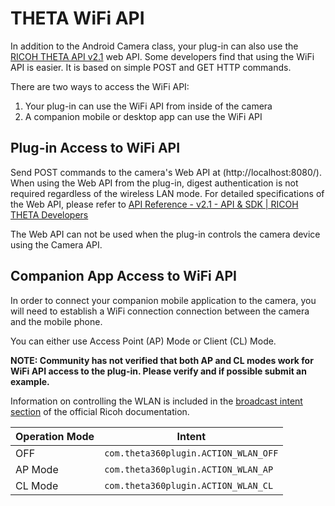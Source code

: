 # THETA WiFi API

In addition to the Android Camera class, your plug-in can also use the 
[RICOH THETA API v2.1](https://developers.theta360.com/en/docs/v2.1/api_reference/) web API. 
Some developers find that using the WiFi API is easier. It is based on simple POST and GET HTTP commands.

There are two ways to access the WiFi API:

1. Your plug-in can use the WiFi API from inside of the camera
2. A companion mobile or desktop app can use the WiFi API

## Plug-in Access to WiFi API


Send POST commands 
to the camera's Web API at (http://localhost:8080/). When using the Web API from the plug-in, digest authentication is not required regardless of the wireless LAN mode. For detailed specifications of the Web API, please refer to [API Reference - v2.1 - API & SDK \| RICOH THETA Developers](https://developers.theta360.com/en/docs/v2.1/api_reference/)

The Web API can not be used when the plug-in controls the camera device using the Camera API.

## Companion App Access to WiFi API

In order to connect your companion mobile application to the camera, 
you will need to establish a WiFi connection connection between the camera and the mobile phone.

You can either use Access Point (AP) Mode or Client (CL) Mode. 

**NOTE: Community has not verified that both AP and CL modes work for WiFi API access to the plug-in. Please
verify and if possible submit an example.**

Information on controlling the WLAN is included in the 
[broadcast intent section](https://api.ricoh/docs/theta-plugin-reference/broadcast-intent/) of the 
official Ricoh documentation.

| Operation Mode | Intent            |
| -------------- | ----------------- |
| OFF            | `com.theta360plugin.ACTION_WLAN_OFF` |
| AP Mode        | `com.theta360plugin.ACTION_WLAN_AP` |
| CL Mode        | `com.theta360plugin.ACTION_WLAN_CL` |